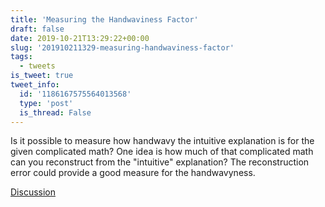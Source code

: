 ```yaml
---
title: 'Measuring the Handwaviness Factor'
draft: false
date: 2019-10-21T13:29:22+00:00
slug: '201910211329-measuring-handwaviness-factor'
tags:
  - tweets
is_tweet: true
tweet_info:
  id: '1186167575564013568'
  type: 'post'
  is_thread: False
---
```




Is it possible to measure how handwavy the intuitive explanation is for the given complicated math? One idea is how much of that complicated math can you reconstruct from the "intuitive" explanation? The reconstruction error could provide a good measure for the handwavyness.

[Discussion](https://x.com/sytelus/status/1186167575564013568)

